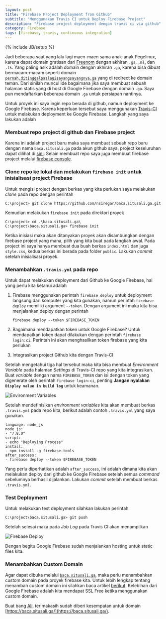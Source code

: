 ```yaml
---
layout: post
title: "Firebase Project Deployment from Github"
subtitle: "Menggunakan Travis CI untuk Deploy Firebase Project"
description: "Firebase project deployment dengan travis ci via github"
category: Firebase
tags: [firebase, travis, continuous integration]
---
```

{% include JB/setup %}

Jadi beberapa saat yang lalu lagi maen-maen sama anak-anak Pegelinux, karena dapat domain gratisan dari [Freenom](https://freenom.com) dengan akhiran `.ga`, `.ml`, dan `.tk`. Yang paling asik adalah domain dengan akhiran `.ga`, karena bisa dibuat bermacam-macam seperti domain [`pernah.ditinggalpaslagisayangsayangnya.ga`](https://pernah.ditinggalpaslagisayangsayangnya.ga/) yang di redirect ke domain teman. Dari sinilah muncul ide bagaimana jika saya membuat sebuah halaman statis yang di host di Google Firebase dengan domain `.ga`. Saya pun mendaftarkan beberapa domain `.ga` untuk persiapan nantinya.

<!--more-->
Untuk proyek ini saya ingin repo berada di github, namun deployment ke Google Firebase. Karena keperluan tersebut saya menggunakan [Travis-CI](https://travis-ci.org) untuk melakukan deployment ke Google Firebase. Langkah yang saya lakukan adalah

### Membuat repo project di github dan Firebase project
Karena ini adalah project baru maka saya membuat sebuah repo baru dengan nama `baca.situsali.ga` pada akun github saya, project keseluruhan dapat dilihat di [sini](https://github.com/nsiregar/baca.situsali.ga). Selain membuat repo saya juga membuat firebase project melalui [firebase console](https://console.firebase.google.com/).

### Clone repo ke lokal dan melakukan `firebase init` untuk inisialisasi project Firebase
Untuk mengisi project dengan berkas yang kita perlukan saya melakukan _clone_ pada repo dengan perintah

    C:\project> git clone https://github.com/nsiregar/baca.situsali.ga.git

Kemudian melakukan `firebase init` pada direktori proyek

    C:\project> cd .\baca.situsali.ga\
    C:\project\baca.situsali.ga> firebase init

Ketika inisiasi maka akan ditanyakan proyek akan disambungkan dengan firebase project yang mana, pilih yang kita buat pada langkah awal. Pada project ini saya hanya membuat dua buah berkas `index.html` dan juga `style.css`, kedua berkas ini berada pada folder `public`. Lakukan _commit_ setelah inisialisasi proyek.

### Menambahkan `.travis.yml` pada repo
Untuk dapat melakukan deployment dari Github ke Google Firebase, hal yang perlu kita ketahui adalah

1. Firebase menggunakan perintah `firebase deploy` untuk deployment langsung dari komputer yang kita gunakan, namun perintah `firebase deploy` memiliki argument `--token`. Dengan argument ini maka kita bisa menjalankan deploy dengan perintah

    `firebase deploy --token $FIREBASE_TOKEN`

2. Bagaimana mendapatkan token untuk Google Firebase? Untuk mendapatkan token dapat dilakukan dengan perintah `firebase login:ci`. Perintah ini akan menghasilkan token firebase yang kita perlukan

3. Integrasikan project Github kita dengan Travis-CI

Setelah mengetahui tiga hal tersebut maka kita bisa membuat _Environment Variable_ pada halaman _Settings_ di Travis-CI repo yang kita integrasikan. Buat _variable_ dengan nama `FIREBASE_TOKEN` dan isi dengan token yang digenerate oleh perintah `firebase login:ci`, penting **Jangan nyalakan `Display value in build log`** untuk keamanan.

<img src="{{ site.baseurl }}/img/firebase-env.png" class="img-responsive" alt="Environment Variables">

Setelah mendefinisikan _environment variables_ kita akan membuat berkas `.travis.yml` pada repo kita, berikut adalah contoh `.travis.yml` yang saya gunakan.

    language: node_js
    node_js:
    - "7.8.0"
    script:
    - echo "Deploying Process"
    install:
    - npm install -g firebase-tools
    after_success:
    - firebase deploy --token $FIREBASE_TOKEN

Yang perlu diperhatikan adalah `after_success`, ini adalah dimana kita akan melakukan deploy dari github ke Google Firebase setelah semua _command_ sebelumnya berhasil dijalankan. Lakukan _commit_ setelah membuat berkas `.travis.yml`.

### Test Deployment
Untuk melakukan test deployment silahkan lakukan perintah

    C:\project\baca.situsali.ga> git push

Setelah selesai maka pada _Job Log_ pada Travis CI akan menampilkan

<img src="{{ site.baseurl }}/img/firebase-deploy.png" class="img-responsive" alt="Firebase Deploy">

Dengan begitu Google Firebase sudah menjalankan hosting untuk static files kita.

### Menambahkan Custom Domain
Agar dapat dibuka melalui [`baca.situsali.ga`](https://baca.situsali.ga), maka perlu menambahkan custom domain pada proyek firebase kita. Untuk lebih lengkap tentang menambah custom domain ini silahkan baca artikel [berikut](https://firebase.google.com/docs/hosting/custom-domain). Kelebihan dari Google Firebase adalah kita mendapat SSL Free ketika menggunakan custom domain.

Buat bang [Ali](https://situsali.com), terimakasih sudah diberi kesempatan untuk domain [https://baca.situsali.ga/](https://baca.situsali.ga/).